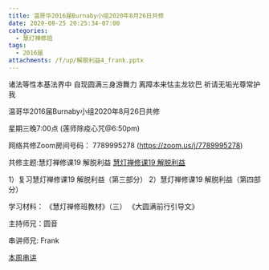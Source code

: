 ```yaml
---
title: 温哥华2016届Burnaby小组2020年8月26日共修
date: 2020-08-25 20:25:34-07:00
categories:
  - 慧灯禅修班
tags:
  - 2016届
attachments: /f/up/解脱利益4_frank.pptx
---
```

诸法等性本基法界中 自现圆满三身游舞力 离障本来怙主龙钦巴 祈请无垢光尊常护我

温哥华2016届Burnaby小组2020年8月26日共修 

星期三晚7:00点 (莲师除疫心咒@6:50pm)

网络共修Zoom房间号码： 7789995278 (<https://zoom.us/j/7789995278>)

共修主题:慧灯禅修课19 解脱利益
[慧灯禅修课19 解脱利益](https://www.youtube.com/watch?v=qgOLWOLYQcc&list=PL7aUyQTIJqAhNhpev_O9Sw0cBxfrWhP1U&index=35) 

1）复习慧灯禅修课19 解脱利益（第三部分）
2）慧灯禅修课19 解脱利益（第四部分）


学习材料：
《慧灯禅修班教材》（三）
《大圆满前行引导文》



主持师兄：圆音

串讲师兄: Frank

[本周串讲](http://huidengchanxiu.net/hdv/f/up/解脱利益4_frank.pptx)